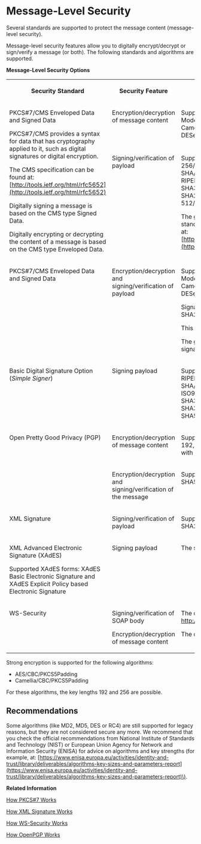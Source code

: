 <!-- loio463a9085156d4672bc4ee9095277e453 -->

# Message-Level Security

Several standards are supported to protect the message content \(message-level security\).

Message-level security features allow you to digitally encrypt/decrypt or sign/verify a message \(or both\). The following standards and algorithms are supported.

**Message-Level Security Options**


<table>
<tr>
<th valign="top">

Security Standard



</th>
<th valign="top">

Security Feature



</th>
<th valign="top">

Supported Algorithms



</th>
</tr>
<tr>
<td valign="top" rowspan="2">

PKCS\#7/CMS Enveloped Data and Signed Data

PKCS\#7/CMS provides a syntax for data that has cryptography applied to it, such as digital signatures or digital encryption.

The CMS specification can be found at: [http://tools.ietf.org/html/rfc5652](http://tools.ietf.org/html/rfc5652)

Digitally signing a message is based on the CMS type Signed Data.

Digitally encrypting or decrypting the content of a message is based on the CMS type Enveloped Data.



</td>
<td valign="top">

Encryption/decryption of message content



</td>
<td valign="top">

Supported algorithms \(by the symmetric key\) for content encryption \(format Cipher/Operation Mode/Padding Scheme\): AES/CBC/PKCS5Padding, ARCFOUR/ECB/NoPadding, Camellia/CBC/PKCS5Padding, CAST5/CBC/PKCS5Padding, DES/CBC/PKCS5Padding, DESede/CBC/PKCS5Padding, RC2/CBC/PKCS5Padding.



</td>
</tr>
<tr>
<td valign="top">

Signing/verification of payload



</td>
<td valign="top">

Supported algorithms for content signing \(digest and encryption algorithm\): SHA3-224/RSA, SHA3-256/RSA, SHA3-384/RSA, SHA3-512/RSA, SHA512/RSA, SHA384/RSA, SHA256/RSA, SHA224/RSA, SHA/RSA, RIPEMD128/RSA, RIPEMD160/RSA, RIPEMD256/RSA, MD5/RSA, MD2/RSA, RIPEMD160andMGF1/RSA-ISO9796-2-2-3, SHAandMGF1/RSA-ISO9796-2-2-3, SHA3-512/DSA, SHA3-384/DSA, SHA3-256/DSA, SHA3-224/DSA, SHA512/DSA, SHA384/DSA, SHA256withDSA, SHA224withDSA, SHA/DSA, SHA3-224/ECDSA, SHA3-256/ECDSA, SHA3-384/ECDSA, SHA3-512/ECDSA, SHA512/ECDSA, SHA384/ECDSA, SHA256/ECDSA, SHA224/ECDSA, SHA1/ECDSA.

The generated signature conforms to the CAdES-BES \(CMS Advanced Electronic Signatures\) signature standard according to the ETSI TS 101 733 V1.7.4, 1.8.1, 1.8.3, 2.1.1. and 2.2.1 specifications published at: [https://www.etsi.org/deliver/etsi\_ts/101700\_101799/101733/02.02.01\_60/ts\_101733v020201p.pdf](https://www.etsi.org/deliver/etsi_ts/101700_101799/101733/02.02.01_60/ts_101733v020201p.pdf).



</td>
</tr>
<tr>
<td valign="top">

PKCS\#7/CMS Enveloped Data and Signed Data



</td>
<td valign="top">

Encryption/decryption and signing/verification of payload



</td>
<td valign="top">

Supported algorithms \(by the symmetric key\) for content encryption \(format Cipher/Operation Mode/Padding Scheme\): AES/CBC/PKCS5Padding, ARCFOUR/ECB/NoPadding, Camellia/CBC/PKCS5Padding, CAST5/CBC/PKCS5Padding, DES/CBC/PKCS5Padding, DESede/CBC/PKCS5Padding, RC2/CBC/PKCS5Padding.

Signature algorithms: MD5/RSA, RIPEMD128/RSA, RIPEMD160/RSA, RIPEMD256/RSA, SHA/RSA, SHA224/RSA, SHA256/RSA, SHA384/RSA, SHA512/RSA.

This is a subset of the algorithms that are supported for PKCS\#7/CMS Enveloped Data and Signed Data.

The generated signature **does not** conform to the CAdES-BES \(CMS Advanced Electronic Signatures\) signature standard.



</td>
</tr>
<tr>
<td valign="top">

Basic Digital Signature Option \(*Simple Signer*\)



</td>
<td valign="top">

Signing payload



</td>
<td valign="top">

Supported algorithms for content signing \(digest and encryption algorithm\): MD5/RSA, MD2/RSA, RIPEMD160andMGF1/RSA-ISO9796-2-2-3, RIPEMD128/RSA, RIPEMD160/RSA, RIPEMD256/RSA, SHA/RSA, SHA/DSA, SHA224/RSA, SHA256/RSA, SHA384/RSA, SHA512/RSA, SHAandMGF1/RSA-ISO9796-2-2-3, SHA256withDSA, SHA224withDSA, SHA3-224/RSA, SHA3-256/RSA, SHA3-384/RSA, SHA3-512/RSA, SHA3-512/DSA, SHA3-384/DSA, SHA3-256/DSA, SHA3-224/DSA, SHA512/DSA, SHA384/DSA, SHA3-224/ECDSA, SHA3-256/ECDSA, SHA3-384/ECDSA, SHA3-512/ECDSA, SHA512/ECDSA, SHA384/ECDSA, SHA256/ECDSA, SHA224/ECDSA, SHA1/ECDSA.



</td>
</tr>
<tr>
<td valign="top" rowspan="2">

Open Pretty Good Privacy \(PGP\)



</td>
<td valign="top">

Encryption/decryption of message content



</td>
<td valign="top">

Supported symmetric key algorithms for content encryption \(symmetric key algorithms\): AES with 128, 192, and 256-bit key, Blowfish \(128 bit key, 16 rounds\), CAST5 \(128 bit key, as per \[RFC2144\]\), DESede with 168-bit key, Twofish with 256-bit key. DES is not supported.



</td>
</tr>
<tr>
<td valign="top">

Encryption/decryption and signing/verification of the message



</td>
<td valign="top">

Supported signature algorithms for PGP signing: MD5, RIPE-MD/160, SHA-1, SHA224, SHA256, SHA384, SHA512.



</td>
</tr>
<tr>
<td valign="top">

XML Signature



</td>
<td valign="top">

Signing/verification of payload



</td>
<td valign="top">

Supported signature algorithms: SHA1/DSA, SHA1/RSA, SHA256/RSA, SHA384/RSA, SHA512/RSA, SHA224/ECDSA, SHA256/ECDSA, SHA384/ECDSA, SHA512/ECDSA.



</td>
</tr>
<tr>
<td valign="top">

XML Advanced Electronic Signature \(XAdES\)

Supported XAdES forms: XAdES Basic Electronic Signature and XAdES Explicit Policy based Electronic Signature



</td>
<td valign="top">

Signing payload



</td>
<td valign="top">

The same signature algorithms as for XML Signature are supported.



</td>
</tr>
<tr>
<td valign="top">

WS-Security



</td>
<td valign="top">

Signing/verification of SOAP body

Encryption/decryption of message content



</td>
<td valign="top">

The default signature algorithm is set by the data in the certificate, that is, one of the following: http://www.w3.org/2000/09/xmldsig\#rsa-sha1 or http://www.w3.org/2000/09/xmldsig\#dsa-sha1.

The default signature digest algorithm is: http://www.w3.org/2000/09/xmldsig\#sha1



</td>
</tr>
</table>

Strong encryption is supported for the following algorithms:

-   AES/CBC/PKCS5Padding
-   Camellia/CBC/PKCS5Padding

For these algorithms, the key lengths 192 and 256 are possible.



## Recommendations

Some algorithms \(like MD2, MD5, DES or RC4\) are still supported for legacy reasons, but they are not considered secure any more. We recommend that you check the official recommendations from National Institute of Standards and Technology \(NIST\) or European Union Agency for Network and Information Security \(ENISA\) for advice on algorithms and key strengths \(for example, at: [https://www.enisa.europa.eu/activities/identity-and-trust/library/deliverables/algorithms-key-sizes-and-parameters-report](https://www.enisa.europa.eu/activities/identity-and-trust/library/deliverables/algorithms-key-sizes-and-parameters-report)\).

**Related Information**  


[How PKCS\#7 Works](how-pkcs-7-works-21325d5.md "You have the option to sign and encrypt message payloads based on PKCS#7/CMS Enveloped Data and Signed Data (PKCS stands for Public Key Cryptography Standards).")

[How XML Signature Works](how-xml-signature-works-9857d50.md "A digital signature ensures the authenticity of a message that way that it guarantees the identity of the signer and that the message was not altered after signing. You have the option to digitally sign and validate a message based on the XML Signature standard (issued by the W3C consortium). Applying this standard means that the digital signature of a document itself is stored as an XML element.")

[How WS-Security Works](how-ws-security-works-2f9a038.md "Messages can be protected according to the WS-Security standard.")

[How OpenPGP Works](how-openpgp-works-29bc188.md "You can use Open Pretty Good Privacy (Open PGP) to digitally sign and encrypt messages.")

